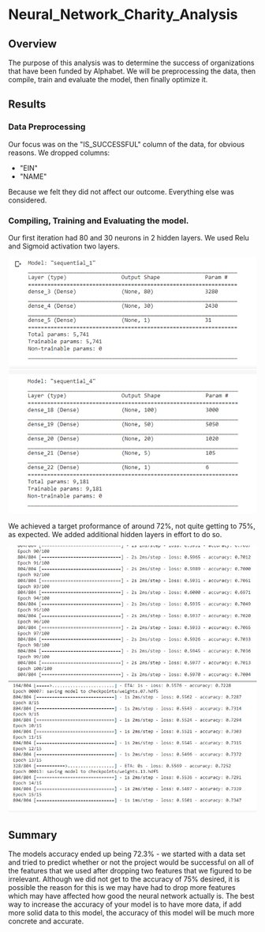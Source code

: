 # Neural_Network_Charity_Analysis

## Overview

The purpose of this analysis was to determine the success of organizations that have been funded by Alphabet. We will be preprocessing the data, then compile, train and evaluate the model, then finally optimize it.

## Results
### Data Preprocessing
Our focus was on the "IS_SUCCESSFUL" column of the data, for obvious reasons. We dropped columns:

- "EIN"
- "NAME"

Because we felt they did not affect our outcome. Everything else was considered. 

### Compiling, Training and Evaluating the model. 

Our first iteration had 80 and 30 neurons in 2 hidden layers. We used Relu and Sigmoid activation two layers. 

![](https://github.com/Mikeblanchard/Neural_Network_Charity_Analysis/blob/main/Resources/neural.png)
![](https://github.com/Mikeblanchard/Neural_Network_Charity_Analysis/blob/main/Resources/neural1.png)

We achieved a target proformance of around 72%, not quite getting to 75%, as expected. We added additional hidden layers in effort to do so.

![](https://github.com/Mikeblanchard/Neural_Network_Charity_Analysis/blob/main/Resources/neural3.png)
![](https://github.com/Mikeblanchard/Neural_Network_Charity_Analysis/blob/main/Resources/neural4.png)

## Summary

The models accuracy ended up being 72.3% - we started with a data set and tried to predict whether or not the project would be successful on all of the features that we used after dropping two features that we figured to be irrelevant. Although we did not get to the accuracy of 75% desired, it is possible the reason for this is we may have had to drop more features which may have affected how good the neural network actually is. The best way to increase the accuracy of your model is to have more data, if add more solid data to this model, the accuracy of this model will be much more concrete and accurate. 
